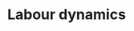 ---
title: 'Labour dynamics'
description: 'Studies of fine grained mobility patterns of workers.'
explanation: 'long'
cover: '/images/research_labour.webp'
research:
- labour-complexity
- labour-lfns
- labour-matching
- labour-unemployment
- labour-epj
- labour-multiplex
- labour-jebo
- labour-endogenous

---